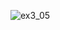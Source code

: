 ![ex3_05](https://github.com/Siriratda/03376836-OOP-2566-Lab-03/assets/144195995/717261b0-1665-4768-a183-d6c5c7f99ac1)

